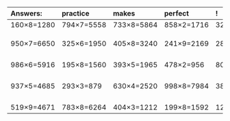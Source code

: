 | Answers: | practice | makes | perfect | ! |
| :--- | :--- | :--- | :--- | :--- |
| 160×8=1280 | 794×7=5558 | 733×8=5864 | 858×2=1716 | 324×7=2268 | 
|   |   |   |   |   | 
|   |   |   |   |   | 
|   |   |   |   |   | 
| 950×7=6650 | 325×6=1950 | 405×8=3240 | 241×9=2169 | 287×7=2009 | 
|   |   |   |   |   | 
|   |   |   |   |   | 
|   |   |   |   |   | 
|   |   |   |   |   | 
| 986×6=5916 | 195×8=1560 | 393×5=1965 | 478×2=956 | 808×4=3232 | 
|   |   |   |   |   | 
|   |   |   |   |   | 
|   |   |   |   |   | 
|   |   |   |   |   | 
| 937×5=4685 | 293×3=879 | 630×4=2520 | 998×8=7984 | 388×3=1164 | 
|   |   |   |   |   | 
|   |   |   |   |   | 
|   |   |   |   |   | 
|   |   |   |   |   | 
| 519×9=4671 | 783×8=6264 | 404×3=1212 | 199×8=1592 | 124×3=372 | 
